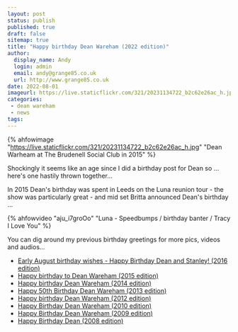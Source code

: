 ```yaml
---
layout: post
status: publish
published: true
draft: false
sitemap: true
title: "Happy birthday Dean Wareham (2022 edition)"
author: 
  display_name: Andy
  login: admin
  email: andy@grange85.co.uk
  url: http://www.grange85.co.uk
date: 2022-08-01
imageurl: https://live.staticflickr.com/321/20231134722_b2c62e26ac_h.jpg
categories:
 - dean wareham
 - news
tags:
---
```

{% ahfowimage "https://live.staticflickr.com/321/20231134722_b2c62e26ac_h.jpg" "Dean Warheam at The Brudenell Social Club in 2015" %}

Shockingly it seems like an age since I did a birthday post for Dean so ... here's one hastily thrown together...

In 2015 Dean's birthday was spent in Leeds on the Luna reunion tour - the show was particularly great - and mid set Britta announced Dean's birthday ...

{% ahfowvideo "aju_i7groOo" "Luna - Speedbumps / birthday banter / Tracy I Love You" %}

You can dig around my previous birthday greetings for more pics, videos and audios...
<ul id="searchResults" class="list-group list-group-flush"><li class="list-group-item"><a href="/2016/08/01/early-august-brithday-wishes-to-dean-and-stanley/">Early August birthday wishes - Happy Birthday Dean and Stanley! (2016 edition)</a></li><li class="list-group-item"><a href="/2015/08/01/happy-birthday-to-dean-wareham-2015-edition/">Happy birthday to Dean Wareham (2015 edition)</a></li><li class="list-group-item"><a href="/2014/08/01/happy-birthday-dean-wareham-2014-edition/">Happy birthday Dean Wareham (2014 edition)</a></li><li class="list-group-item"><a href="/2013/08/01/happy-50th-birthday-dean-wareham/">Happy 50th Birthday Dean Wareham (2013 edition)</a></li><li class="list-group-item"><a href="/2012/08/01/happy-birthday-dean-wareham-3/">Happy birthday Dean Wareham (2012 edition)</a></li><li class="list-group-item"><a href="/2010/08/01/happy-birthday-dean-wareham-2/">Happy Birthday Dean Wareham (2010 edition)</a></li><li class="list-group-item"><a href="/2009/08/01/happy-birthday-dean-wareham/">Happy Birthday Dean Wareham (2009 edition)</a></li><li class="list-group-item"><a href="/2008/08/01/happy-birthday-dean-2/">Happy Birthday Dean (2008 edition)</a></li></ul>
